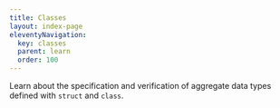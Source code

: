 ```yaml
---
title: Classes
layout: index-page
eleventyNavigation:
  key: classes
  parent: learn
  order: 100
---
```


Learn about the specification and verification of aggregate data types defined with `struct` and `class`.

